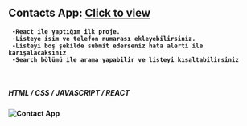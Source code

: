  
## <b> Contacts App: [Click to view](https://contacts-app-alikartalonline.netlify.app/)
  
```
 -React ile yaptığım ilk proje.
 -Listeye isim ve telefon numarası ekleyebilirsiniz.
 -Listeyi boş şekilde submit ederseniz hata alerti ile karışalacaksınız
 -Search bölümü ile arama yapabilir ve listeyi kısaltabilirsiniz
```
<br>
  
##### <b>HTML / CSS / JAVASCRIPT / REACT 
![Contact App](https://i.hizliresim.com/evjmle8.png)
  

